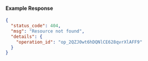<!-- Generated by nd gen api-examples. DO NOT EDIT. -->
#### Example Response
```json
{
  "status_code": 404,
  "msg": "Resource not found",
  "details": {
    "operation_id": "op_2QZJ0wt6hDQNlCE628qvrXlAFF9"
  }
}